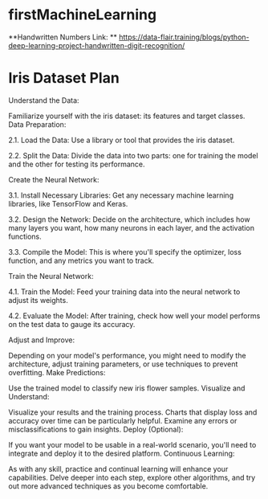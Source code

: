 # firstMachineLearning

**Handwritten Numbers Link: **
https://data-flair.training/blogs/python-deep-learning-project-handwritten-digit-recognition/


# Iris Dataset Plan

Understand the Data:

Familiarize yourself with the iris dataset: its features and target classes.
Data Preparation:

2.1. Load the Data: Use a library or tool that provides the iris dataset.

2.2. Split the Data: Divide the data into two parts: one for training the model and the other for testing its performance.

Create the Neural Network:

3.1. Install Necessary Libraries: Get any necessary machine learning libraries, like TensorFlow and Keras.

3.2. Design the Network: Decide on the architecture, which includes how many layers you want, how many neurons in each layer, and the activation functions.

3.3. Compile the Model: This is where you'll specify the optimizer, loss function, and any metrics you want to track.

Train the Neural Network:

4.1. Train the Model: Feed your training data into the neural network to adjust its weights.

4.2. Evaluate the Model: After training, check how well your model performs on the test data to gauge its accuracy.

Adjust and Improve:

Depending on your model's performance, you might need to modify the architecture, adjust training parameters, or use techniques to prevent overfitting.
Make Predictions:

Use the trained model to classify new iris flower samples.
Visualize and Understand:

Visualize your results and the training process. Charts that display loss and accuracy over time can be particularly helpful.
Examine any errors or misclassifications to gain insights.
Deploy (Optional):

If you want your model to be usable in a real-world scenario, you'll need to integrate and deploy it to the desired platform.
Continuous Learning:

As with any skill, practice and continual learning will enhance your capabilities. Delve deeper into each step, explore other algorithms, and try out more advanced techniques as you become comfortable.